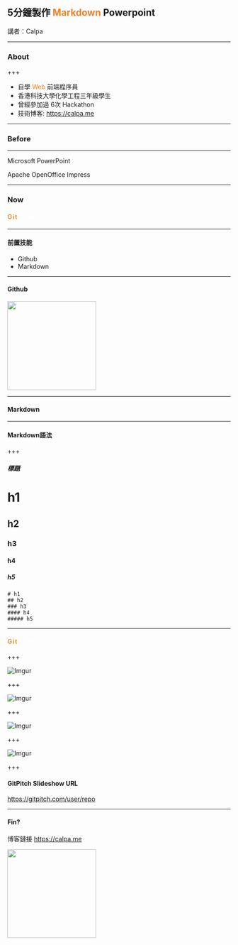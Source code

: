 ## 5分鐘製作 <span style=" color: #f48024">Markdown</span> Powerpoint

講者：Calpa

---

### About

+++

- 自學 <span style=" color: #f48024">Web</span> 前端程序員
- 香港科技大學化學工程三年級學生
- 曾經參加過 6次 Hackathon
- 技術博客: https://calpa.me

---

### Before

---

Microsoft PowerPoint

Apache OpenOffice Impress

---

### Now

#### <span style="letter-spacing: 0.1em; color: #e49436; text-transform:none">Git<span style="color:white">Pitch</span></span>

---

#### 前置技能

- Github
- Markdown

---

#### Github

<img src="http://i.imgur.com/Riz9ctd.png" height="200" width="200" />

---

#### Markdown

---

#### Markdown語法

+++

##### 標題

# h1
## h2
### h3
#### h4
##### h5

```
# h1
## h2
### h3
#### h4
##### h5
```
---

#### <span style="letter-spacing: 0.1em; color: #e49436; text-transform:none">Git<span style="color:white">Pitch</span></span>

+++

![Imgur](http://i.imgur.com/HqSHVOy.png)

+++

![Imgur](http://i.imgur.com/ZwDgHFr.png)

+++

![Imgur](http://i.imgur.com/RLV4Ut0.png)

+++

![Imgur](http://i.imgur.com/uOoSrMa.png)

+++
#### GitPitch Slideshow URL

https://gitpitch.com/user/repo

---
#### Fin?

博客鏈接
https://calpa.me

<img src="https://calpa.me/img/qrcode.png" height="200" width="200" />
